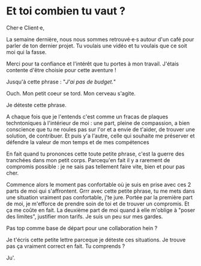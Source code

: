 # Et toi combien tu vaut ? 

Cher·e Client·e, 

La semaine dernière, nous nous sommes retrouvé·e·s autour d'un café pour parler de ton dernier projet. Tu voulais une vidéo et tu voulais que ce soit moi qui la fasse. 

Merci pour ta confiance et l'intérêt que tu portes à mon travail. J'étais contente d'être choisie pour cette aventure !

Jusqu'à cette phrase : "*J'ai pas de budget.*"

Ouch. Mon petit coeur se tord. Mon cerveau s'agite. 

Je déteste cette phrase. 

A chaque fois que je l'entends c'est comme un fracas de plaques techntoniques à l'intérieur de moi : une part, pleine de compassion, a bien conscience que tu ne roules pas sur l'or et a envie de t'aider, de trouver une solution, de contribuer. Et puis y'a l'autre, celle qui souhaite me préserver et défendre la valeur de mon temps et de mes compétences

En fait quand tu prononces cette toute petite phrase, c'est la guerre des tranchées dans mon petit corps. Parcequ'en fait il y a rarement de compromis possible : je ne sais pas tellement faire vite, bien et pour pas cher.

Commence alors le moment pas confortable où je suis en prise avec ces 2 parts de moi qui s'affrontent. Grrr avec cette petite phrase, tu me mets dans une situation vraiment pas confortable, j'te jure. Portée par la première part de moi, je m'efforce de prendre soin de toi et de trouver un compromis. Et ça me coûte en fait. La deuxième part de moi quand à elle m'oblige à "poser des limites", justifier mon tarifs. Je suis un peu sur mes gardes. 

Pas top comme base de départ pour une collaboration hein ? 

Je t'écris cette petite lettre parceque je déteste ces situations. Je trouve pas ça vraiment correct en fait. Tu comprends ? 

Ju'.
